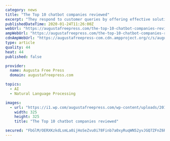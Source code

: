 ```yaml
---
category: news
title: "The Top 10 chatbot companies reviewed"
excerpt: "They respond to customer queries by offering effective solutions and chatbots have the ability to be programmed with Artificial Intelligence (AI) and Natural Language Processing (NLP) in order to collect vital data and shopping insights. These are used on consequent visits so that they can continue to enhance the customer’s shopping experience."
publishedDateTime: 2020-01-24T11:26:00Z
webUrl: "https://augustafreepress.com/the-top-10-chatbot-companies-reviewed/"
ampWebUrl: "https://augustafreepress.com/the-top-10-chatbot-companies-reviewed/amp/"
cdnAmpWebUrl: "https://augustafreepress-com.cdn.ampproject.org/c/s/augustafreepress.com/the-top-10-chatbot-companies-reviewed/amp/"
type: article
quality: 44
heat: 44
published: false

provider:
  name: Augusta Free Press
  domain: augustafreepress.com

topics:
  - AI
  - Natural Language Processing

images:
  - url: "https://i1.wp.com/augustafreepress.com/wp-content/uploads/2019/11/mobile-app.jpg?fit=325%2C325&ssl=1"
    width: 325
    height: 325
    title: "The Top 10 chatbot companies reviewed"

secured: "FbGlM/OERXKzkdLsmLa0ijHoSeZvu0i78Finb7a0xyRuqWN52yvJGQ7ZFnZ6RxGsfRQKQQGrvQaFfFv42bIIxzmgoiLeUOaVy0/xR91ipuJes1WGehv1Kxe734dqMSaYIuHi1iYXmyF7gHvzwf4i6CW+kY42YIoNQtmFy9EWxV6lBjCooBZEWNiZtHilgThRrGOfzwUCmxqw7rPaqUZZT9hVAGFml/ExIyi1919s2rGpZzwT1mq8lJmlKTh0vEIziwH8bwKPXpO8Ha57xzKI5FKAkfR75egoLJYYsAClBCaubKQh8wVZZNkpU64k+BPrVO88dOy8VzvTD5IM3yJ1U0nndPWG7mBTege0YMrm4rbY7orOSbokypHCaLgDoxUEdlKzlNNwo6I/h9QsIyRK1jHqbJYNkfP5AbN+bf4xx+oAUSogqefuYSUB4mmiMfw8/iBG5Ua7oZ4ALqDLUFJUjqVMoLK64rg/5HXmRgDbcgM=;5avpN4lnUbL1+AxClb0iTA=="
---
```


